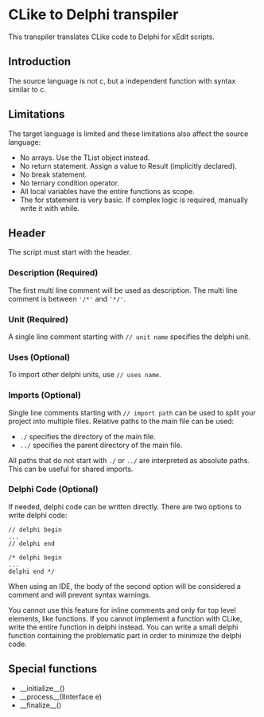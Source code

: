 # CLike to Delphi transpiler

This transpiler translates CLike code to Delphi for xEdit scripts.

## Introduction

The source language is not c, but a independent function with syntax similar to c.

## Limitations

The target language is limited and these limitations also affect the source language:

* No arrays. Use the TList object instead.
* No return statement. Assign a value to Result (implicitly declared).
* No break statement.
* No ternary condition operator.
* All local variables have the entire functions as scope.
* The for statement is very basic. If complex logic is required, manually write it with while.

## Header

The script must start with the header.

### Description (Required)

The first multi line comment will be used as description.
The multi line comment is between `'/*'` and `'*/'`.

### Unit (Required)

A single line comment starting with `// unit name` specifies the delphi unit.

### Uses (Optional)

To import other delphi units, use `// uses name`.

### Imports (Optional)

Single line comments starting with `// import path` can be used to split your project into multiple files.
Relative paths to the main file can be used:
* `./` specifies the directory of the main file.
* `../` specifies the parent directory of the main file.

All paths that do not start with `./` or `../` are interpreted as absolute paths.
This can be useful for shared imports.

### Delphi Code (Optional)

If needed, delphi code can be written directly.
There are two options to write delphi code:
```
// delphi begin
...
// delphi end

/* delphi begin
...
delphi end */
```
When using an IDE, the body of the second option will be considered a comment and will prevent syntax warnings.

You cannot use this feature for inline comments and only for top level elements, like functions.
If you cannot implement a function with CLike, write the entire function in delphi instead.
You can write a small delphi function containing the problematic part in order to minimize the delphi code.

## Special functions

* \_\_initialize__()
* \_\_process__(IInterface e)
* \_\_finalize__()




  